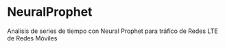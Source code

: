 # NeuralProphet
Analisis de series de tiempo con Neural Prophet para tráfico de Redes LTE  de Redes Móviles
